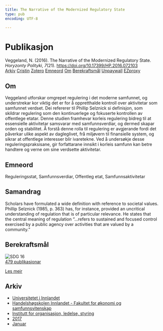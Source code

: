 ```yaml
---
title: The Narrative of the Modernized Regulatory State
type: pub
encoding: UTF-8

---
```

<h1>Publikasjon</h1>
<article id="csl-bib-container-K8LZVNGB" class="csl-bib-container">
  <div class="csl-bib-body"> <div class="csl-entry">Veggeland, N. (2016). The Narrative of the Modernized Regulatory State. <i>Horyzonty Polityki</i>, <i>7</i>(21). <a href="https://doi.org/10.17399/HP.2016.072103">https://doi.org/10.17399/HP.2016.072103</a></div> </div>
  <div class="csl-bib-buttons">
    <a href="#taxonomy-article-K8LZVNGB" alt="archive" class="csl-bib-button">Arkiv</a>
    <a href="https://app.cristin.no/results/show.jsf?id=1442703" alt="Cristin" class="csl-bib-button">Cristin</a>
    <a href="http://zotero.org/groups/5881554/items/K8LZVNGB" alt="Zotero" class="csl-bib-button">Zotero</a>
    <a href="#keywords-article-K8LZVNGB" alt="keywords" class="csl-bib-button">Emneord</a>
    <a href="#about-article-K8LZVNGB" alt="about_pub" class="csl-bib-button">Om</a>
    <a href="#sdg-article-K8LZVNGB" alt="sdg" class="csl-bib-button">Berekraftsmål</a>
    <a href="http://bazekon.icm.edu.pl/bazekon/element/bwmeta1.element.ekon-element-000171463902" alt="Unpaywall" class="csl-bib-button">Unpaywall</a>
    <a href="http://bazekon.icm.edu.pl/bazekon/element/bwmeta1.element.ekon-element-000171463902" alt="EZproxy" class="csl-bib-button">EZproxy</a>
  </div>
  <div id="csl-bib-meta-container-K8LZVNGB"></div>
</article>
<div id="csl-bib-meta-K8LZVNGB" class="csl-bib-meta">
  <article id="about-article-K8LZVNGB" class="about_pub-article">
    <h1>Om</h1>
    Veggeland utforskar omgrepet regulering i det moderne samfunnet, og understrekar kor viktig det er for å oppretthalde kontroll over aktivitetar som samfunnet verdset. Dei refererer til Phillip Selznick si definisjon, som skildrar regulering som den kontinuerlege og fokuserte kontrollen av offentlege etatar. Denne studien framhevar korleis regulering bidreg til at essensielle aktivitetar samsvarar med samfunnsverdiar, og dermed skapar orden og stabilitet. Å forstå denne rolla til regulering er avgjerande fordi det påverkar ulike aspekt av dagleglivet, frå miljøvern til finansielle system, og sikrar at offentlege interesser blir ivaretekne. Ved å undersøkje desse reguleringspraksisane, gir forfattarane innsikt i korleis samfunn kan betre handtere og verne om sine verdsette aktivitetar.
  </article>
  <article id="keywords-article-K8LZVNGB" class="keywords-article">
    <h1>Emneord</h1>
    Reguleringsstat, Samfunnsverdiar, Offentleg etat, Samfunnsaktivitetar
  </article>
  <article id="abstract-article-K8LZVNGB" class="abstract-article">
    <h1>Samandrag</h1>
    Scholars have formulated a  
wide definition with reference to societal values. Phillip Selznick (1985, p.  
363)  
has, for instance, provided an uncritical understanding of regulation  
that is of particular relevance. He states that the central meaning of  
regulation “...refers to sustained and focused control exercised by  
a public agency over activities that are valued by a community.”
  </article>
  <article id="sdg-article-K8LZVNGB" class="sdg-article">
    <h1>Berekraftsmål</h1>
    <div class="sdg-container"><div id="sdg16" class="sdg">
        <img src="{{< params subfolder >}}images/sdg/sdg16_nn.png" class="image" alt="SDG 16">
        <div class="sdg-overlay">
          <a href="/nn/archive/?key=?sdg=16#archive" class="sdg-publication-count"><span>479</span> publikasjonar</a>
          <p><a href="https://fn.no/om-fn/fns-baerekraftsmaal/fred-rettferdighet-og-velfungerende-institusjoner?lang=nno-NO" class="sdg-read-more">Les meir</a></p>
        </div>
      </div></div>
  </article>
  <article id="taxonomy-article-K8LZVNGB" class="taxonomy-article">
    <h1>Arkiv</h1>
    <ul>
      <li>
        <a href="/nn/archive/?key=3DCRN523">Universitetet i Innlandet</a>
      </li>
      <li>
        <a href="/nn/archive/?key=DU8Q9LN9">Handelshøgskolen Innlandet - Fakultet for økonomi og samfunnsvitenskap</a>
      </li>
      <li>
        <a href="/nn/archive/?key=4LUWR3ZM">Institutt for organisasjon, ledelse, styring</a>
      </li>
      <li>
        <a href="/nn/archive/?key=KF5I8TQ8">2017</a>
      </li>
      <li>
        <a href="/nn/archive/?key=YC6QG6IS">Januar</a>
      </li>
    </ul>
  </article>
</div>
